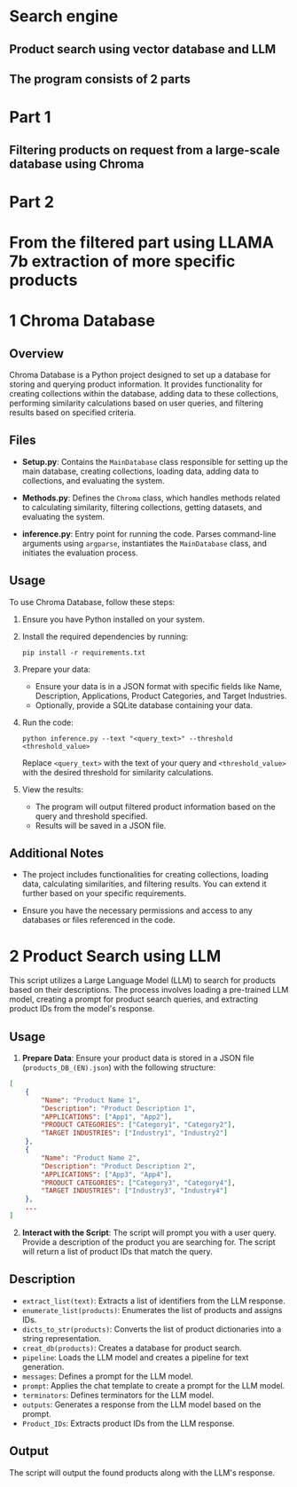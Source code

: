 # Search engine

## Product search using vector database and LLM

## The program consists of 2 parts 

# Part 1

## Filtering products on request from a large-scale database using Chroma

# Part 2

# From the filtered part using LLAMA 7b extraction of more specific products




# 1 Chroma Database

## Overview

Chroma Database is a Python project designed to set up a database for storing and querying product information. It provides functionality for creating collections within the database, adding data to these collections, performing similarity calculations based on user queries, and filtering results based on specified criteria.

## Files

- **Setup.py**: Contains the `MainDatabase` class responsible for setting up the main database, creating collections, loading data, adding data to collections, and evaluating the system.

- **Methods.py**: Defines the `Chroma` class, which handles methods related to calculating similarity, filtering collections, getting datasets, and evaluating the system.

- **inference.py**: Entry point for running the code. Parses command-line arguments using `argparse`, instantiates the `MainDatabase` class, and initiates the evaluation process.

## Usage

To use Chroma Database, follow these steps:

1. Ensure you have Python installed on your system.

2. Install the required dependencies by running:
   ```
   pip install -r requirements.txt
   ```

3. Prepare your data:
   - Ensure your data is in a JSON format with specific fields like Name, Description, Applications, Product Categories, and Target Industries.
   - Optionally, provide a SQLite database containing your data.

4. Run the code:
   ```
   python inference.py --text "<query_text>" --threshold <threshold_value>
   ```

   Replace `<query_text>` with the text of your query and `<threshold_value>` with the desired threshold for similarity calculations.

5. View the results:
   - The program will output filtered product information based on the query and threshold specified.
   - Results will be saved in a JSON file.

## Additional Notes

- The project includes functionalities for creating collections, loading data, calculating similarities, and filtering results. You can extend it further based on your specific requirements.

- Ensure you have the necessary permissions and access to any databases or files referenced in the code.




# 2 Product Search using LLM

This script utilizes a Large Language Model (LLM) to search for products based on their descriptions. The process involves loading a pre-trained LLM model, creating a prompt for product search queries, and extracting product IDs from the model's response.


## Usage

1. **Prepare Data**: Ensure your product data is stored in a JSON file (`products_DB_(EN).json`) with the following structure:

```json
[
    {
        "Name": "Product Name 1",
        "Description": "Product Description 1",
        "APPLICATIONS": ["App1", "App2"],
        "PRODUCT CATEGORIES": ["Category1", "Category2"],
        "TARGET INDUSTRIES": ["Industry1", "Industry2"]
    },
    {
        "Name": "Product Name 2",
        "Description": "Product Description 2",
        "APPLICATIONS": ["App3", "App4"],
        "PRODUCT CATEGORIES": ["Category3", "Category4"],
        "TARGET INDUSTRIES": ["Industry3", "Industry4"]
    },
    ...
]
```


2. **Interact with the Script**: The script will prompt you with a user query. Provide a description of the product you are searching for. The script will return a list of product IDs that match the query.

## Description

- `extract_list(text)`: Extracts a list of identifiers from the LLM response.
- `enumerate_list(products)`: Enumerates the list of products and assigns IDs.
- `dicts_to_str(products)`: Converts the list of product dictionaries into a string representation.
- `creat_db(products)`: Creates a database for product search.
- `pipeline`: Loads the LLM model and creates a pipeline for text generation.
- `messages`: Defines a prompt for the LLM model.
- `prompt`: Applies the chat template to create a prompt for the LLM model.
- `terminators`: Defines terminators for the LLM model.
- `outputs`: Generates a response from the LLM model based on the prompt.
- `Product_IDs`: Extracts product IDs from the LLM response.

## Output

The script will output the found products along with the LLM's response.